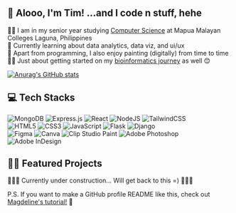## 🤠 Alooo, I'm Tim! ...and I code n stuff, hehe

👨‍🎓 I am in my senior year studying [Computer Science](https://mcl.edu.ph/academics/college-of-computer-and-information-science/) at Mapua Malayan Colleges Laguna, Philippines </br>
💭 Currently learning about data analytics, data viz, and ui/ux </br>
🎨 Apart from programming, I also enjoy painting (digitally) from time to time </br>
👨‍🔬 Just about getting started on my [bioinformatics journey](https://www.youtube.com/watch?v=plVLRashaA8&list=PLtqF5YXg7GLlQJUv9XJ3RWdd5VYGwBHrP) as well 😊 </br>

<!-- https://github.com/anuraghazra/github-readme-stats -->
[![Anurag's GitHub stats](https://github-readme-stats.vercel.app/api?username=tjcguela&theme=tokyonight)](https://github.com/anuraghazra/github-readme-stats)

## 💻 Tech Stacks 
<!-- https://github.com/Ileriayo/markdown-badges -->
<!-- Full Stacks -->
![MongoDB](https://img.shields.io/badge/MongoDB-%234ea94b.svg?style=for-the-badge&logo=mongodb&logoColor=white)
![Express.js](https://img.shields.io/badge/express.js-%23404d59.svg?style=for-the-badge&logo=express&logoColor=%2361DAFB) 
![React](https://img.shields.io/badge/react-%2320232a.svg?style=for-the-badge&logo=react&logoColor=%2361DAFB) 
![NodeJS](https://img.shields.io/badge/node.js-6DA55F?style=for-the-badge&logo=node.js&logoColor=white)
![TailwindCSS](https://img.shields.io/badge/tailwindcss-%2338B2AC.svg?style=for-the-badge&logo=tailwind-css&logoColor=white)</br> <!-- Tech stack 1 ends here -->
![HTML5](https://img.shields.io/badge/html5-%23E34F26.svg?style=for-the-badge&logo=html5&logoColor=white)
![CSS3](https://img.shields.io/badge/css3-%231572B6.svg?style=for-the-badge&logo=css3&logoColor=white)
![JavaScript](https://img.shields.io/badge/javascript-%23323330.svg?style=for-the-badge&logo=javascript&logoColor=%23F7DF1E)
![Flask](https://img.shields.io/badge/flask-%23000.svg?style=for-the-badge&logo=flask&logoColor=white)
![Django](https://img.shields.io/badge/django-%23092E20.svg?style=for-the-badge&logo=django&logoColor=white)</br> <!-- Tech Stack 2 Ends Here -->
![Figma](https://img.shields.io/badge/figma-%23F24E1E.svg?style=for-the-badge&logo=figma&logoColor=white)
![Canva](https://img.shields.io/badge/Canva-%2300C4CC.svg?style=for-the-badge&logo=Canva&logoColor=white)
![Clip Studio Paint](https://img.shields.io/badge/ClipStudioPaint-%23CFD3D3.svg?style=for-the-badge&logo=ClipStudioPaint&logoColor=white)
![Adobe Photoshop](https://img.shields.io/badge/adobe%20photoshop-%2331A8FF.svg?style=for-the-badge&logo=adobe%20photoshop&logoColor=white)
![Adobe InDesign](https://img.shields.io/badge/Adobe%20InDesign-49021F?style=for-the-badge&logo=adobeindesign&logoColor=white)</br> <!-- Design Stuff Ends Here -->

## 👨‍💻 Featured Projects
🚧🚧🚧 Currently under construction... Will get back to this =) 🚧🚧🚧




P.S. If you want to make a GitHub profile README like this, check out [Magdeline's tutorial!](https://www.youtube.com/watch?v=DWFs6aqknqw&t=183s) 👀
